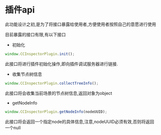 # 插件api

此功能设计之初,是为了将接口暴露给使用者,方便使用者按照自己的意愿进行使用

目前暴露的接口有限,有以下接口
-  初始化    
```js
window.CCInspectorPlugin.init();
```
此接口将进行插件初始化操作,即向插件调试服务器进行链接.

- 收集节点树信息    
```js
window.CCInspectorPlugin.collectTreeInfo();
```
此接口将会收集当前场景的节点树信息,返回对象为object

- getNodeInfo    
```js
window.CCInspectorPlugin.getNodeInfo(nodeUUID);
```
此接口将会返回一个指定node的具体信息,注意,nodeUUID必须有效,否则将返回一个null

